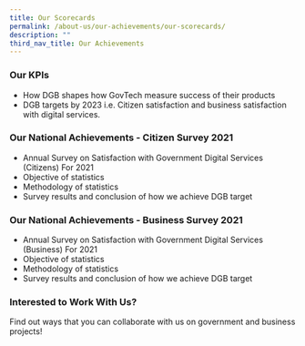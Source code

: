 ```yaml
---
title: Our Scorecards
permalink: /about-us/our-achievements/our-scorecards/
description: ""
third_nav_title: Our Achievements
---
```

### **Our KPIs**

- How DGB shapes how GovTech measure success of their products
- DGB targets by 2023 i.e. Citizen satisfaction and business satisfaction with digital services.

### **Our National Achievements - Citizen Survey 2021**

- Annual Survey on Satisfaction with Government Digital Services (Citizens) For 2021
- Objective of statistics
- Methodology of statistics
- Survey results and conclusion of how we achieve DGB target


### **Our National Achievements - Business Survey 2021**

- Annual Survey on Satisfaction with Government Digital Services (Business) For 2021
- Objective of statistics
- Methodology of statistics
- Survey results and conclusion of how we achieve DGB target


### **Interested to Work With Us?**
Find out ways that you can collaborate with us on government and business projects! 